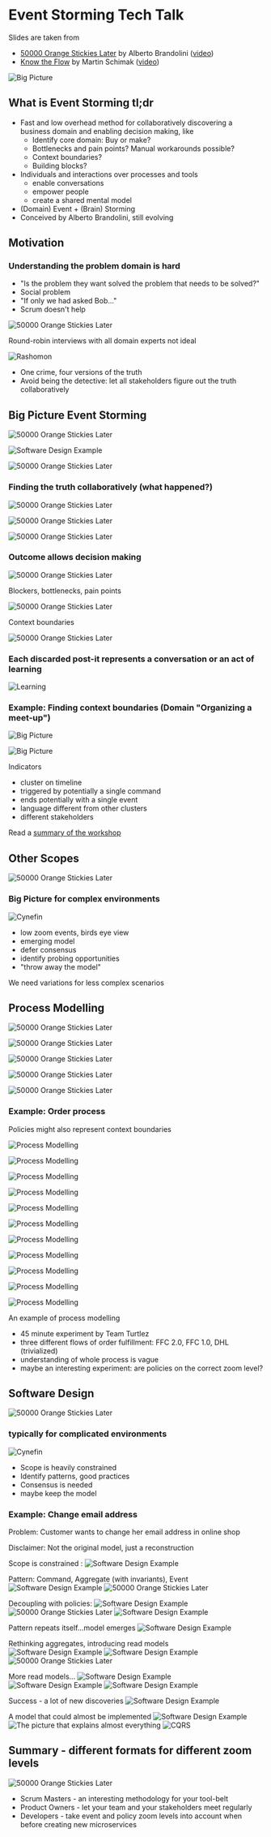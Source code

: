 # Event Storming Tech Talk

Slides are taken from 
- [50000 Orange Stickies Later](https://de.slideshare.net/ziobrando/50000-orange-stickies-later) by Alberto Brandolini ([video](https://www.youtube.com/watch?v=1i6QYvYhlYQ))
- [Know the Flow](https://speakerdeck.com/martinschimak/ddd-exchange-london-2018-know-the-flow-events-commands-and-long-running-services) by Martin Schimak ([video](https://skillsmatter.com/skillscasts/11518-know-the-flow-events-commands-and-long-running-services))

![Big Picture](big-picture-1.jpg)

## What is Event Storming tl;dr

- Fast and low overhead method for collaboratively discovering a business domain and enabling decision making, like
  - Identify core domain: Buy or make? 
  - Bottlenecks and pain points? Manual workarounds possible?
  - Context boundaries?
  - Building blocks?
- Individuals and interactions over processes and tools
  - enable conversations
  - empower people
  - create a shared mental model
- (Domain) Event + (Brain) Storming
- Conceived by Alberto Brandolini, still evolving

## Motivation 

### Understanding the problem domain is hard

- "Is the problem they want solved the problem that needs to be solved?"
- Social problem
- "If only we had asked Bob..."
- Scrum doesn't help

![50000 Orange Stickies Later](50000-orange-stickies-later-04.jpg)

Round-robin interviews with all domain experts not ideal

![Rashomon](rashomon.jpg)

- One crime, four versions of the truth
- Avoid being the detective: let all stakeholders figure out the truth collaboratively

## Big Picture Event Storming

![50000 Orange Stickies Later](50000-orange-stickies-later-01.jpg)

![Software Design Example](software-design/01.jpg)

![50000 Orange Stickies Later](50000-orange-stickies-later-02.jpg)

### Finding the truth collaboratively (what happened?)
   
![50000 Orange Stickies Later](50000-orange-stickies-later-03.jpg)

![50000 Orange Stickies Later](50000-orange-stickies-later-18.jpg)

![50000 Orange Stickies Later](50000-orange-stickies-later-05.jpg)

### Outcome allows decision making

![50000 Orange Stickies Later](50000-orange-stickies-later-07.jpg)

Blockers, bottlenecks, pain points

![50000 Orange Stickies Later](50000-orange-stickies-later-08.jpg)

Context boundaries

![50000 Orange Stickies Later](50000-orange-stickies-later-19.jpg)

### Each discarded post-it represents a conversation or an act of learning

![Learning](learning.jpg)

### Example: Finding context boundaries (Domain "Organizing a meet-up")

![Big Picture](big-picture-2.jpg)

![Big Picture](big-picture-3.jpg)

Indicators
- cluster on timeline
- triggered by potentially a single command
- ends potentially with a single event
- language different from other clusters
- different stakeholders

Read a [summary of the workshop](https://medium.com/jugthde/domain-driven-design-renaissance-event-storming-a193db8ef887)

## Other Scopes

![50000 Orange Stickies Later](50000-orange-stickies-later-21.jpg)

### Big Picture for complex environments

![Cynefin](Cynefin.png)

- low zoom events, birds eye view 
- emerging model
- defer consensus
- identify probing opportunities
- "throw away the model"

We need variations for less complex scenarios

## Process Modelling

![50000 Orange Stickies Later](50000-orange-stickies-later-10.jpg)

![50000 Orange Stickies Later](50000-orange-stickies-later-11.jpg)

![50000 Orange Stickies Later](50000-orange-stickies-later-12.jpg)

![50000 Orange Stickies Later](50000-orange-stickies-later-13.jpg)

![50000 Orange Stickies Later](50000-orange-stickies-later-14.jpg)

### Example: Order process

Policies might also represent context boundaries 

![Process Modelling](process-modelling-01.jpg)

![Process Modelling](process-modelling-02.jpg)

![Process Modelling](process-modelling-03.jpg)

![Process Modelling](process-modelling-04.jpg)

![Process Modelling](process-modelling-05.jpg)

![Process Modelling](process-modelling-06.jpg)

![Process Modelling](process-modelling-07.jpg)

![Process Modelling](process-modelling-08.jpg)

![Process Modelling](process-modelling-09.jpg)

![Process Modelling](process-modelling-10.jpg)

![Process Modelling](process-modelling-example.jpg)

An example of process modelling
- 45 minute experiment by Team Turtlez
- three different flows of order fulfillment: FFC 2.0, FFC 1.0, DHL (trivialized)
- understanding of whole process is vague  
- maybe an interesting experiment: are policies on the correct zoom level?

## Software Design

![50000 Orange Stickies Later](50000-orange-stickies-later-21.jpg)

### typically for complicated environments

![Cynefin](Cynefin.png)

- Scope is heavily constrained
- Identify patterns, good practices
- Consensus is needed
- maybe keep the model

### Example: Change email address

Problem: Customer wants to change her email address in online shop

Disclaimer: Not the original model, just a reconstruction

Scope is constrained :
![Software Design Example](software-design/02.jpg)

Pattern: Command, Aggregate (with invariants), Event
![Software Design Example](software-design/03.jpg)
![50000 Orange Stickies Later](50000-orange-stickies-later-16.jpg)


Decoupling with policies:
![Software Design Example](software-design/04.jpg)
![50000 Orange Stickies Later](50000-orange-stickies-later-12.jpg)
![Software Design Example](software-design/05.jpg)

Pattern repeats itself...model emerges
![Software Design Example](software-design/07.jpg)

Rethinking aggregates, introducing read models
![Software Design Example](software-design/08.jpg)
![Software Design Example](software-design/16.jpg)
![50000 Orange Stickies Later](50000-orange-stickies-later-17.jpg)

More read models...
![Software Design Example](software-design/10.jpg)
![Software Design Example](software-design/11.jpg)
![Software Design Example](software-design/14.jpg)

Success - a lot of new discoveries
![Software Design Example](software-design/17.jpg)

A model that could almost be implemented
![Software Design Example](software-design/15.jpg)
![The picture that explains almost everything](almost-everything.jpg)
![CQRS](cqrs.jpg)

## Summary - different formats for different zoom levels

![50000 Orange Stickies Later](50000-orange-stickies-later-21.jpg)

- Scrum Masters - an interesting methodology for your tool-belt
- Product Owners - let your team and your stakeholders meet regularly
- Developers - take event and policy zoom levels into account when before creating new microservices
